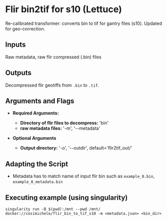 # Flir bin2tif for s10 (Lettuce)

Re-calibrated transformer: converts bin to tif for gantry files (s10). Updated for geo-correction.

## Inputs

Raw metadata, raw flir compressed (.bin) files

## Outputs

Decompressed flir geotiffs from `.bin` to `.tif`.

## Arguments and Flags
- **Required Arguments:** 
    - **Directory of flir files to decompress:** 'bin'
    - **raw metadata files:** '-m', '--metadata' 

- **Optional Arguments**
    - **Output directory:** '-o', '--outdir', default='flir2tif_out/'

## Adapting the Script
- Metadata has to match name of input flir bin such as `example_0.bin`, `example_0_metadata.bin`    
                                        
## Executing example (using singularity)
`singularity run -B $(pwd):/mnt --pwd /mnt/ docker://cosimichele/flir_bin_to_tif_s10 -m <metadata.json> <bin_dir>`
